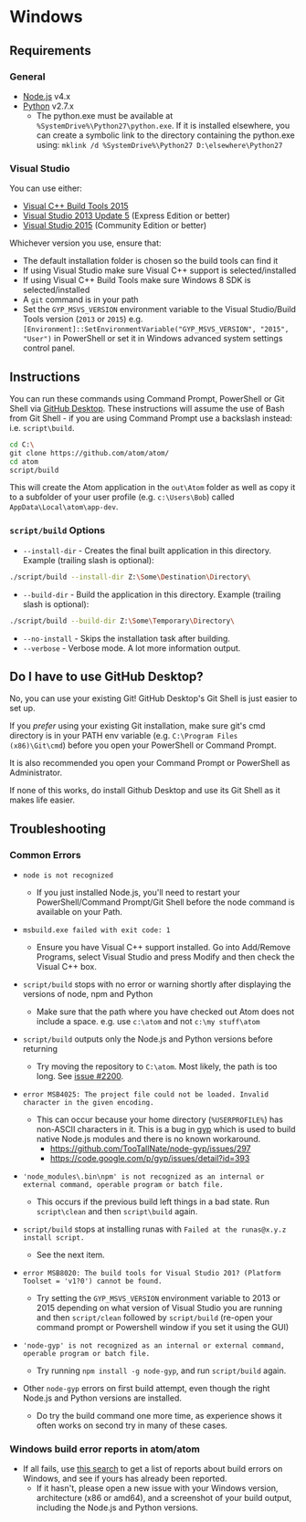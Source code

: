 # Windows

## Requirements

### General
 * [Node.js](https://nodejs.org/en/download/) v4.x
 * [Python](https://www.python.org/downloads/) v2.7.x
    * The python.exe must be available at `%SystemDrive%\Python27\python.exe`.
      If it is installed elsewhere, you can create a symbolic link to the
      directory containing the python.exe using:
      `mklink /d %SystemDrive%\Python27 D:\elsewhere\Python27`

### Visual Studio

You can use either:

 * [Visual C++ Build Tools 2015](http://landinghub.visualstudio.com/visual-cpp-build-tools)
 * [Visual Studio 2013 Update 5](https://www.visualstudio.com/en-us/downloads/download-visual-studio-vs) (Express Edition or better)
 * [Visual Studio 2015](https://www.visualstudio.com/en-us/downloads/download-visual-studio-vs) (Community Edition or better)

Whichever version you use, ensure that:

 * The default installation folder is chosen so the build tools can find it
 * If using Visual Studio make sure Visual C++ support is selected/installed
 * If using Visual C++ Build Tools make sure Windows 8 SDK is selected/installed
 * A `git` command is in your path
 * Set the `GYP_MSVS_VERSION` environment variable to the Visual Studio/Build Tools version (`2013` or `2015`) e.g. ``[Environment]::SetEnvironmentVariable("GYP_MSVS_VERSION", "2015", "User")`` in PowerShell or set it in Windows advanced system settings control panel.

## Instructions

You can run these commands using Command Prompt, PowerShell or Git Shell via [GitHub Desktop](https://desktop.github.com/). These instructions will assume the use of Bash from Git Shell - if you are using Command Prompt use a backslash instead: i.e. `script\build`.

```bash
cd C:\
git clone https://github.com/atom/atom/
cd atom
script/build
```
This will create the Atom application in the `out\Atom` folder as well as copy it to a subfolder of your user profile (e.g. `c:\Users\Bob`) called `AppData\Local\atom\app-dev`.

### `script/build` Options
  * `--install-dir` - Creates the final built application in this directory. Example (trailing slash is optional):
```bash
./script/build --install-dir Z:\Some\Destination\Directory\
```
  * `--build-dir` - Build the application in this directory. Example (trailing slash is optional):
```bash
./script/build --build-dir Z:\Some\Temporary\Directory\
```
  * `--no-install` - Skips the installation task after building.
  * `--verbose` - Verbose mode. A lot more information output.

## Do I have to use GitHub Desktop?

No, you can use your existing Git! GitHub Desktop's Git Shell is just easier to set up.

If you _prefer_ using your existing Git installation, make sure git's cmd directory is in your PATH env variable (e.g. `C:\Program Files (x86)\Git\cmd`) before you open your PowerShell or Command Prompt.

It is also recommended you open your Command Prompt or PowerShell as Administrator.

If none of this works, do install Github Desktop and use its Git Shell as it makes life easier.

## Troubleshooting

### Common Errors
* `node is not recognized`
  * If you just installed Node.js, you'll need to restart your PowerShell/Command Prompt/Git Shell before the node
  command is available on your Path.

* `msbuild.exe failed with exit code: 1`
   * Ensure you have Visual C++ support installed. Go into Add/Remove Programs, select Visual Studio and press Modify and then check the Visual C++ box.

* `script/build` stops with no error or warning shortly after displaying the versions of node, npm and Python
  * Make sure that the path where you have checked out Atom does not include a space. e.g. use `c:\atom` and not `c:\my stuff\atom`

* `script/build` outputs only the Node.js and Python versions before returning
  * Try moving the repository to `C:\atom`. Most likely, the path is too long.
    See [issue #2200](https://github.com/atom/atom/issues/2200).

* `error MSB4025: The project file could not be loaded. Invalid character in the given encoding.`
  * This can occur because your home directory (`%USERPROFILE%`) has non-ASCII
    characters in it. This is a bug in [gyp](https://code.google.com/p/gyp/)
    which is used to build native Node.js modules and there is no known workaround.
    * https://github.com/TooTallNate/node-gyp/issues/297
    * https://code.google.com/p/gyp/issues/detail?id=393

* `'node_modules\.bin\npm' is not recognized as an internal or external command, operable program or batch file.`
   * This occurs if the previous build left things in a bad state. Run `script\clean` and then `script\build` again.

* `script/build` stops at installing runas with `Failed at the runas@x.y.z install script.`
  * See the next item.

* `error MSB8020: The build tools for Visual Studio 201? (Platform Toolset = 'v1?0') cannot be found.`
  * Try setting the `GYP_MSVS_VERSION` environment variable to 2013 or 2015 depending on what version of Visual Studio you are running and then `script/clean` followed by `script/build` (re-open your command prompt or Powershell window if you set it using the GUI)

* `'node-gyp' is not recognized as an internal or external command, operable program or batch file.`
  * Try running `npm install -g node-gyp`, and run `script/build` again.

* Other `node-gyp` errors on first build attempt, even though the right Node.js and Python versions are installed.
  * Do try the build command one more time, as experience shows it often works on second try in many of these cases.

### Windows build error reports in atom/atom
* If all fails, use [this search](https://github.com/atom/atom/search?q=label%3Abuild-error+label%3Awindows&type=Issues) to get a list of reports about build errors on Windows, and see if yours has already been reported.
    * If it hasn't, please open a new issue with your Windows version, architecture (x86 or amd64), and a screenshot of your build output, including the Node.js and Python versions.
